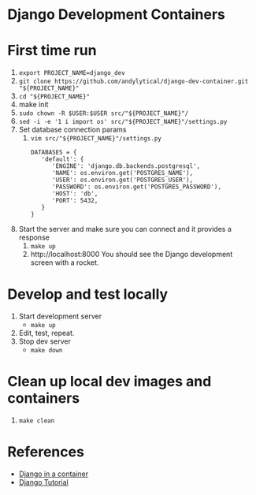 # Django Development Containers

# First time run
1. `export PROJECT_NAME=django_dev`
1. `git clone https://github.com/andylytical/django-dev-container.git "${PROJECT_NAME}"`
1. `cd "${PROJECT_NAME}"`
1. make init
1. `sudo chown -R $USER:$USER src/"${PROJECT_NAME}"/`
1. `sed -i -e '1 i import os' src/"${PROJECT_NAME}"/settings.py`
1. Set database connection params
   1. `vim src/"${PROJECT_NAME}"/settings.py`
      ```
      DATABASES = {
         'default': {
            'ENGINE': 'django.db.backends.postgresql',
            'NAME': os.environ.get('POSTGRES_NAME'),
            'USER': os.environ.get('POSTGRES_USER'),
            'PASSWORD': os.environ.get('POSTGRES_PASSWORD'),
            'HOST': 'db',
            'PORT': 5432,
         }
      }
      ```
1. Start the server and make sure you can connect and it provides a response
   1. `make up`
   1. http://localhost:8000
      You should see the Django development screen with a rocket.

# Develop and test locally
1. Start development server
   * `make up`
1. Edit, test, repeat.
1. Stop dev server
   * `make down`

# Clean up local dev images and containers
1. `make clean`

# References
* [Django in a container](https://github.com/docker/awesome-compose/tree/master/official-documentation-samples/django/)
* [Django Tutorial](https://docs.djangoproject.com/en/5.1/intro/tutorial01/)
